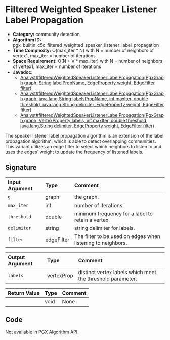 # Filtered Weighted Speaker Listener Label Propagation

- **Category:** community detection
- **Algorithm ID:** pgx_builtin_c5c_filtered_weighted_speaker_listener_label_propagation
- **Time Complexity:** O(max_iter * N) with N = number of neighbors of vertex1, max_iter = number of iterations
- **Space Requirement:** O(N + V * max_iter) with N = number of neighbors of vertex1, max_iter = number of iterations
- **Javadoc:**
  - [Analyst#filteredWeightedSpeakerListenerLabelPropagation(PgxGraph graph, String labelPropName, EdgeProperty weight, EdgeFilter filter)](https://docs.oracle.com/en/database/oracle/property-graph/24.3/spgjv/oracle/pgx/api/Analyst.html#filteredWeightedSpeakerListenerLabelPropagation_oracle_pgx_api_PgxGraph_java_lang_String_oracle_pgx_api_EdgeProperty_oracle_pgx_api_filter_EdgeFilter_)
  - [Analyst#filteredWeightedSpeakerListenerLabelPropagation(PgxGraph graph, java.lang.String labelsPropName, int maxIter, double threshold, java.lang.String delimiter, EdgeProperty weight, EdgeFilter filter)](https://docs.oracle.com/en/database/oracle/property-graph/24.3/spgjv/oracle/pgx/api/Analyst.html#filteredWeightedSpeakerListenerLabelPropagation_oracle_pgx_api_PgxGraph_java_lang_String_int_double_java_lang_String_oracle_pgx_api_EdgeProperty_oracle_pgx_api_filter_EdgeFilter_)
  - [Analyst#filteredWeightedSpeakerListenerLabelPropagation(PgxGraph graph, VertexProperty labels, int maxIter, double threshold, java.lang.String delimiter, EdgeProperty weight, EdgeFilter filter)](https://docs.oracle.com/en/database/oracle/property-graph/24.3/spgjv/oracle/pgx/api/Analyst.html#filteredWeightedSpeakerListenerLabelPropagation_oracle_pgx_api_PgxGraph_oracle_pgx_api_VertexProperty_int_double_java_lang_String_oracle_pgx_api_EdgeProperty_oracle_pgx_api_filter_EdgeFilter_)

The speaker listener label propagation algorithm is an extension of the label propagation algorithm, which is able to detect overlapping communities. This variant utilizes an edge filter to select which neighbors to listen to and uses the edges' weight to update the frequency of listened labels.

## Signature

| Input Argument | Type | Comment |
| :--- | :--- | :--- |
| `g` | graph | the graph. |
| `max_iter` | int | number of iterations. |
| `threshold` | double | minimum frequency for a label to retain a vertex. |
| `delimiter` | string | string delimiter for labels. |
| `filter` | edgeFilter | The filter to be used on edges when listening to neighbors. |

| Output Argument | Type | Comment |
| :--- | :--- | :--- |
| `labels` | vertexProp<string> | distinct vertex labels which meet the threshold parameter. |

| Return Value | Type | Comment |
| :--- | :--- | :--- |
| | void | None |

## Code

Not available in PGX Algorithm API.
